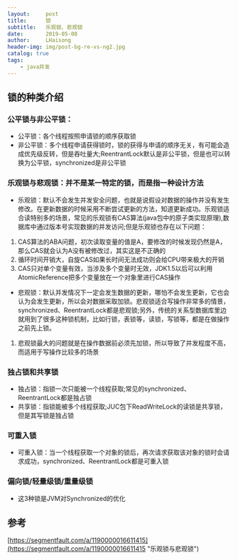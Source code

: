 ```yaml
---
layout:     post
title:      锁
subtitle:   乐观锁、悲观锁
date:       2019-05-08
author:     LHaisong
header-img: img/post-bg-re-vs-ng2.jpg
catalog: true
tags:
    - java并发
---
```


## 锁的种类介绍
### 公平锁与非公平锁：
- 公平锁：各个线程按照申请锁的顺序获取锁
- 非公平锁：多个线程申请获得锁时，锁的获得与申请的顺序无关，有可能会造成优先级反转，但是吞吐量大;ReentrantLock默认是非公平锁，但是也可以转换为公平锁，synchronized是非公平锁

### 乐观锁与悲观锁：并不是某一特定的锁，而是指一种设计方法
- 乐观锁：默认不会发生并发安全问题，也就是说假设对数据的操作并没有发生修改。在更新数据的时候采用不断尝试更新的方法，知道更新成功。乐观锁适合读特别多的场景，常见的乐观锁有CAS算法(java包中的原子类实现原理),数据库中通过版本号实现数据的并发访问;但是乐观锁也存在以下问题：
 1. CAS算法的ABA问题，初次读取变量的值是A，要修改的时候发现仍然是A，那么CAS就会认为A没有被修改过，其实这是不正确的
 2. 循环时间开销大，自旋CAS如果长时间无法成功则会给CPU带来极大的开销
 3. CAS只对单个变量有效，当涉及多个变量时无效，JDK1.5以后可以利用AtomicReference把多个变量放在一个对象里进行CAS操作

- 悲观锁：默认并发情况下一定会发生数据的更新，哪怕不会发生更新，它也会认为会发生更新，所以会对数据采取加锁。悲观锁适合写操作非常多的情景，synchronized、ReentrantLock都是悲观锁;另外，传统的关系型数据库里边就用到了很多这种锁机制，比如行锁，表锁等，读锁，写锁等，都是在做操作之前先上锁。
 1. 悲观锁最大的问题就是在操作数据前必须先加锁，所以导致了并发程度不高，而适用于写操作比较多的场景

### 独占锁和共享锁
- 独占锁：指锁一次只能被一个线程获取;常见的synchronized、ReentrantLock都是独占锁
- 共享锁：指锁能被多个线程获取;JUC包下ReadWriteLock的读锁是共享锁，但是其写锁是独占锁

### 可重入锁
- 可重入锁：当一个线程获取一个对象的锁后，再次请求获取该对象的锁时会请求成功，synchronized、ReentrantLock都是可重入锁

### 偏向锁/轻量级锁/重量级锁
- 这3种锁是JVM对Synchronized的优化

## 参考
[https://segmentfault.com/a/1190000016611415](https://segmentfault.com/a/1190000016611415 "乐观锁与悲观锁")
